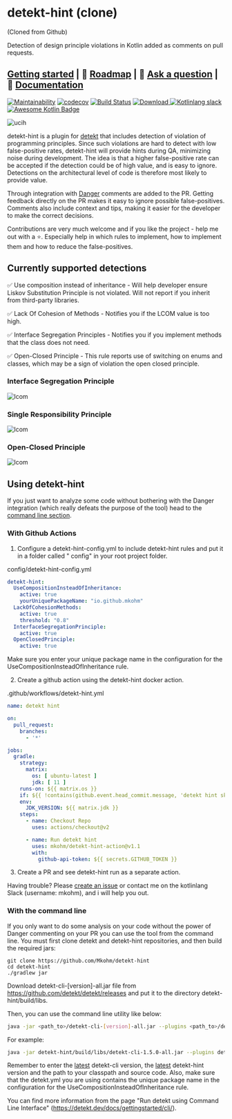 # detekt-hint (clone)

(Cloned from Github)

Detection of design principle violations in Kotlin added as comments on pull requests.

## [Getting started](#getting-started) | :checkered_flag: [Roadmap](#upcoming-features) | :thought_balloon: [Ask a question](https://github.com/Mkohm/detekt-hint/issues/new) | :book: [Documentation](https://mkohm.github.io/detekt-hint/docs/)

[![Maintainability](https://api.codeclimate.com/v1/badges/307995daba5f21506f4d/maintainability)](https://codeclimate.com/github/Mkohm/detekt-hint/maintainability) [![codecov](https://codecov.io/gh/Mkohm/detekt-hint/branch/master/graph/badge.svg)](https://codecov.io/gh/Mkohm/detekt-hint) [![Build Status](https://travis-ci.com/Mkohm/detekt-hint.svg?branch=master)](https://travis-ci.com/Mkohm/detekt-hint) [ ![Download](https://api.bintray.com/packages/bintray/jcenter/io.github.mkohm%3Adetekt-hint/images/download.svg) ](https://bintray.com/bintray/jcenter/io.github.mkohm%3Adetekt-hint/_latestVersion)
[![Kotlinlang slack](https://img.shields.io/static/v1?label=kotlinlang&message=detekt-hint&color=brightgreen&logo=slack&style=flat-square)](https://app.slack.com/client/T09229ZC6/C012ZSM6L1J)
[![Awesome Kotlin Badge](https://kotlin.link/awesome-kotlin.svg)](https://github.com/KotlinBy/awesome-kotlin)

![ucih](images/demo.png)

detekt-hint is a plugin for [detekt](https://github.com/arturbosch/detekt) that includes detection
of violation of programming principles. Since such violations are hard to detect with low
false-positive rates, detekt-hint will provide hints during QA, minimizing noise during development.
The idea is that a higher false-positive rate can be accepted if the detection could be of high
value, and is easy to ignore. Detections on the architectural level of code is therefore most likely
to provide value.

Through integration with [Danger](https://github.com/danger/danger) comments are added to the PR.
Getting feedback directly on the PR makes it easy to ignore possible false-positives. Comments also
include context and tips, making it easier for the developer to make the correct decisions.

Contributions are very much welcome and if you like the project - help me out with a :star:.
Especially help in which rules to implement, how to implement them and how to reduce the
false-positives.

## Currently supported detections

:white_check_mark: Use composition instead of inheritance - Will help developer ensure Liskov
Substitution Principle is not violated. Will not report if you inherit from third-party libraries.

:white_check_mark: Lack Of Cohesion of Methods - Notifies you if the LCOM value is too high.

:white_check_mark: Interface Segregation Principles - Notifies you if you implement methods that the
class does not need.

:white_check_mark: Open-Closed Principle - This rule reports use of switching on enums and classes,
which may be a sign of violation the open closed principle.

### Interface Segregation Principle

![lcom](images/comment_isp.png)

### Single Responsibility Principle

![lcom](images/comment_lackOfCohesion.png)

### Open-Closed Principle

![lcom](images/comment_ocp2.png)

## Using detekt-hint

If you just want to analyze some code without bothering with the Danger integration (which really
defeats the purpose of the tool) head to the [command line section](#With-the-command-line).

### With Github Actions

1. Configure a detekt-hint-config.yml to include detekt-hint rules and put it in a folder called "
   config" in your root project folder.

config/detekt-hint-config.yml

```yml
detekt-hint:
  UseCompositionInsteadOfInheritance:
    active: true
    yourUniquePackageName: "io.github.mkohm"
  LackOfCohesionMethods:
    active: true
    threshold: "0.8"
  InterfaceSegregationPrinciple:
    active: true
  OpenClosedPrinciple:
    active: true
```

Make sure you enter your unique package name in the configuration for the
UseCompositionInsteadOfInheritance rule.

2. Create a github action using the detekt-hint docker action.

.github/workflows/detekt-hint.yml

```yml
name: detekt hint

on:
  pull_request:
    branches:
      - '*'

jobs:
  gradle:
    strategy:
      matrix:
        os: [ ubuntu-latest ]
        jdk: [ 11 ]
    runs-on: ${{ matrix.os }}
    if: ${{ !contains(github.event.head_commit.message, 'detekt hint skip') }}
    env:
      JDK_VERSION: ${{ matrix.jdk }}
    steps:
      - name: Checkout Repo
        uses: actions/checkout@v2

      - name: Run detekt hint
        uses: mkohm/detekt-hint-action@v1.1
        with:
          github-api-token: ${{ secrets.GITHUB_TOKEN }}
```

3. Create a PR and see detekt-hint run as a separate action.

Having trouble? Please [create an issue](https://github.com/Mkohm/detekt-hint/issues/new) or contact
me on the kotlinlang Slack (username: mkohm), and i will help you out.

### With the command line

If you only want to do some analysis on your code without the power of Danger commenting on your PR
you can use the tool from the command line. You must first clone detekt and detekt-hint
repositories, and then build the required jars:

```
git clone https://github.com/Mkohm/detekt-hint
cd detekt-hint 
./gradlew jar
```

Download detekt-cli-[version]-all.jar file from <https://github.com/detekt/detekt/releases> and put
it to the directory detekt-hint/build/libs.

Then, you can use the command line utility like below:

```bash
java -jar <path_to>/detekt-cli-[version]-all.jar --plugins <path_to>/detekt-hint-[version].jar --config <path_to>/detekt.yml --classpath <your-classpath> --input <path-to-your-awesome-project> --report txt:<path_to>/detekt-hint.txt --report xml:<path_to>/detekt-hint.xml --report html:<path_to>/detekt-hint.html
```

For example:

```bash
java -jar detekt-hint/build/libs/detekt-cli-1.5.0-all.jar --plugins detekt-hint/build/libs/detekt-hint.jar --config detekt-hint/config/detekt.yml --classpath detekt-hint/ --input detekt-hint/ --report txt:build/reports/detekt-hint.txt --report xml:build/reports/detekt-hint.xml --report html:build/reports/detekt-hint.html
```

Remember to enter
the [latest](https://mvnrepository.com/artifact/io.gitlab.arturbosch.detekt/detekt-cli) detekt-cli
version, the [latest](https://mvnrepository.com/artifact/io.github.mkohm/detekt-hint) detekt-hint
version and the path to your classpath and source code. Also, make sure that the detekt.yml you are
using contains the unique package name in the configuration for the
UseCompositionInsteadOfInheritance rule.

You can find more information from the page "Run detekt using Command Line
Interface" (<https://detekt.dev/docs/gettingstarted/cli/>).
